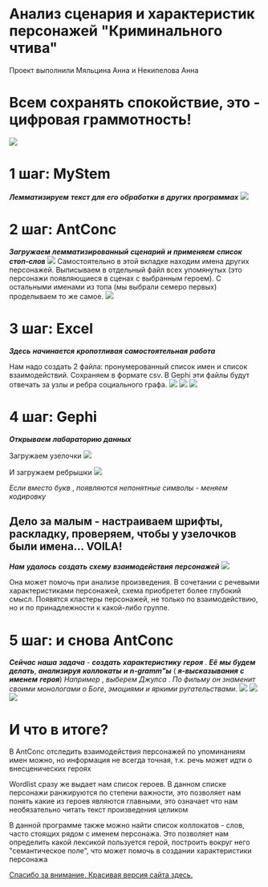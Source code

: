 # Анализ сценария и характеристик персонажей "Криминального чтива"
Проект выполнили Мяльцина Анна и Некипелова Анна

# Всем сохранять спокойствие, это - цифровая граммотность!
![](https://github.com/annamyaltsina/project/blob/master/26F0B318-02F5-4399-BA67-3FB15B792E45.jpeg)

# 1 шаг: MyStem
***Лемматизируем*** ***текст*** ***для*** ***его*** ***обработки*** ***в*** ***других*** ***программах***
![](https://github.com/annamyaltsina/project/blob/master/47EE0D95-B8FA-4AAF-A174-B6D60C2A3197.jpeg)

# 2 шаг: AntConc
***Загружаем*** ***лемматизированный*** ***сценарий*** ***и*** ***применяем*** ***список*** ***стоп-слов***
![](https://github.com/annamyaltsina/project/blob/master/E4651B15-23C1-4CD7-BA1D-8B1FF0091F5C.png)
Самостоятельно в этой вкладке находим имена других персонажей. Выписываем в отдельный файл всех упомянутых (это персонажи появляющиеся в сценах с выбранным героем). С остальными именами из топа (мы выбрали семеро первых) проделываем то же самое.
![](https://github.com/annamyaltsina/project/blob/master/50E9A205-B0BE-4747-AE75-B40DC5FE7AE9.png)

# 3 шаг: Excel
***Здесь*** ***начинается*** ***кропотливая*** ***самостоятельная*** ***работа***

Нам надо создать 2 файла: пронумерованный список имен и список взаимодействий. Сохраняем в формате csv. В Gephi эти файлы будут отвечать за узлы и ребра социального графа.
![](https://github.com/annamyaltsina/project/blob/master/DD6FAA05-69FC-4253-A9E9-88EB32077718.png)
![](https://github.com/annamyaltsina/project/blob/master/A23D1C3F-189A-4231-B076-FFAC4A73287D.png)
![](https://github.com/annamyaltsina/project/blob/master/3D832F3A-9C8D-47F9-B829-2BCB7D80BBF9.png)

# 4 шаг: Gephi
***Открываем*** ***лабараторию*** ***данных***

Загружаем узелочки
![](https://github.com/annamyaltsina/project/blob/master/AAFF3C1E-B010-4EF9-8435-CD24C49B2DF8.png)

И загружаем ребрышки 
![](https://github.com/annamyaltsina/project/blob/master/0BD9BCB8-86C2-4FA2-B3B2-AEB92DC2BE99.png)

_Если_ _вместо_ _букв_ , _появляются_ _непонятные_ _символы_ - _меняем_ _кодировку_

## Дело за малым - настраиваем шрифты, раскладку, проверяем, чтобы у узелочков были имена... VOILA!
***Нам*** ***удалось*** ***создать*** ***схему*** ***взаимодействия*** ***персонажей***
![](https://github.com/annamyaltsina/project/blob/master/2C55F325-CE51-45B9-92A2-A4CF2E352949.png)

Она может помочь при анализе произведения. В сочетании с речевыми характеристиками персонажей, схема приобретет более глубокий смысл. Появятся кластеры персонажей, не только по взаимодействию, но и по принадлежности к какой-либо группе.

# 5 шаг: и снова AntConc
***Сейчас*** ***наша*** ***задача*** - ***создать*** ***характеристику*** ***героя*** . ***Её*** ***мы*** ***будем*** ***делать***, ***анализируя*** ***коллокаты*** ***и*** ***n-gramm"ы*** ( ***я-высказывания*** ***с*** ***именем*** ***героя***)
_Например_ , _выберем_ _Джулса_ . _По_ _фильму_ _он_ _знаменит_ _своими_ _монологами_ _о_ _Боге_, _эмоциями_ _и_ _яркими_ _ругательствами_.
![](https://github.com/annamyaltsina/project/blob/master/7CF7E2AE-1E76-4118-8088-F60BA4BECFCB.png)
![](https://github.com/annamyaltsina/project/blob/master/7811DD68-4130-4ECF-A8DA-1002F8A1BE3E.png)
![](https://github.com/annamyaltsina/project/blob/master/1CFDE7CA-CDC0-457A-80FA-036165063DB0.png)

# И что в итоге?

В AntConc отследить взаимодействия персонажей по упоминаниям имен можно, но информация не всегда точная, т.к. речь может идти о внесценических героях

Wordlist сразу же выдает нам список героев. В данном списке персонажи ранжируются по степени важности, это позволяет нам понять какие из героев являются главными, это означает что нам необязательно читать текст произведения целиком

В данной программе также можно найти список коллокатов - слов, часто стоящих рядом с именем персонажа. Это позволяет нам определить какой лексикой пользуется герой, построить вокруг него "семантическое поле", что может помочь в создании характеристики персонажа

[Спасибо за внимание. Красивая версия сайта здесь.](http://project1375935.tilda.ws/page6026599.html)
